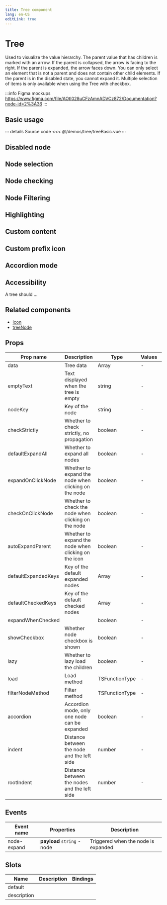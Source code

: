 ```yaml
---
title: Tree component
lang: en-US
editLink: true
---
```


# Tree

Used to visualize the value hierarchy.
The parent value that has children is marked with an arrow.
If the parent is collapsed, the arrow is facing to the right.
If the parent is expanded, the arrow faces down.
You can only select an element that is not a parent and does not contain other child elements.
If the parent is in the disabled state, you cannot expand it.
Multiple selection of items is only available when using the Tree with checkbox.

:::info Figma mockups
https://www.figma.com/file/AOtI028uCFzAmnADVCz872/Documentation?node-id=2%3A36
:::

## Basic usage

<TreeBasic />

::: details Source code
<<< @/demos/tree/treeBasic.vue
:::

## Disabled node

## Node selection

## Node checking

## Node Filtering

## Highlighting

## Custom content

## Custom prefix icon

## Accordion mode

## Accessibility

A tree should ...

## Related components

- [Icon](/components/icon/icon.doc)
- [treeNode](/components/treeNode/treeNode.doc)

## Props

| Prop name           | Description                                          | Type           | Values | Default |
| ------------------- | ---------------------------------------------------- | -------------- | ------ | ------- |
| data                | Tree data                                            | Array          | -      |         |
| emptyText           | Text displayed when the tree is empty                | string         | -      |         |
| nodeKey             | Key of the node                                      | string         | -      |         |
| checkStrictly       | Whether to check strictly, no propagation            | boolean        | -      |         |
| defaultExpandAll    | Whether to expand all nodes                          | boolean        | -      |         |
| expandOnClickNode   | Whether to expand the node when clicking on the node | boolean        | -      |         |
| checkOnClickNode    | Whether to check the node when clicking on the node  | boolean        | -      |         |
| autoExpandParent    | Whether to expand the node when clicking on the icon | boolean        | -      |         |
| defaultExpandedKeys | Key of the default expanded nodes                    | Array          | -      |         |
| defaultCheckedKeys  | Key of the default checked nodes                     | Array          | -      |         |
| expandWhenChecked   |                                                      | boolean        | -      |         |
| showCheckbox        | Whether node checkbox is shown                       | boolean        | -      |         |
| lazy                | Whether to lazy load the children                    | boolean        | -      |         |
| load                | Load method                                          | TSFunctionType | -      |         |
| filterNodeMethod    | Filter method                                        | TSFunctionType | -      |         |
| accordion           | Accordion mode, only one node can be expanded        | boolean        | -      |         |
| indent              | Distance between the node and the left side          | number         | -      |         |
| rootIndent          | Distance between the nodes and the left side         | number         | -      |         |

## Events

| Event name  | Properties                  | Description                         |
| ----------- | --------------------------- | ----------------------------------- |
| node-expand | **payload** `string` - node | Triggered when the node is expanded |

## Slots

| Name        | Description | Bindings |
| ----------- | ----------- | -------- |
| default     |             |          |
| description |             |          |
